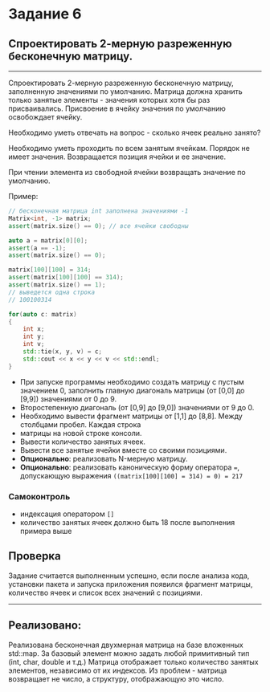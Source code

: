 # Задание 6
## Спроектировать 2-мерную разреженную бесконечную матрицу.

---

Спроектировать 2-мерную разреженную бесконечную матрицу, заполненную значениями по умолчанию. Матрица должна хранить только занятые элементы - значения которых хотя бы раз присваивались. Присвоение в ячейку значения по умолчанию освобождает ячейку.

Необходимо уметь отвечать на вопрос - сколько ячеек реально занято?

Необходимо уметь проходить по всем занятым ячейкам. Порядок не имеет значения. Возвращается позиция ячейки и ее значение.

При чтении элемента из свободной ячейки возвращать значение по умолчанию.

Пример:

```c++
// бесконечная матрица int заполнена значениями -1
Matrix<int, -1> matrix;
assert(matrix.size() == 0); // все ячейки свободны

auto a = matrix[0][0];
assert(a == -1);
assert(matrix.size() == 0);

matrix[100][100] = 314;
assert(matrix[100][100] == 314);
assert(matrix.size() == 1);
// выведется одна строка
// 100100314

for(auto c: matrix)
{
    int x;
    int y;
    int v;
    std::tie(x, y, v) = c;
    std::cout << x << y << v << std::endl;
}
```

- При запуске программы необходимо создать матрицу с пустым значением 0, заполнить главную диагональ матрицы (от [0,0] до [9,9]) значениями от 0 до 9.
- Второстепенную диагональ (от [0,9] до [9,0]) значениями от 9 до 0.
- Необходимо вывести фрагмент матрицы от [1,1] до [8,8]. Между столбцами пробел. Каждая строка
- матрицы на новой строке консоли.
- Вывести количество занятых ячеек.
- Вывести все занятые ячейки вместе со своими позициями.
- **Опционально**: реализовать N-мерную матрицу.
- **Опционально**: реализовать каноническую форму оператора `=`, допускающую выражения `((matrix[100][100] = 314) = 0) = 217`


### Самоконтроль

- индексация оператором `[]`
- количество занятых ячеек должно быть 18 после выполнения примера выше


## Проверка

Задание считается выполненным успешно, если после анализа кода, установки пакета и запуска приложения появился фрагмент матрицы, количество ячеек и список всех значений с позициями.

---

## Реализовано:

Реализована бесконечная двухмерная матрица на базе вложенных std::map. За базовый элемент можно задать любой примитивный тип (int, char, double и т.д.)
Матрица отображает только количество занятых элементов, независимо от их индексов.
Из проблем - матрица возвращает не число, а структуру, отображающую это число.
